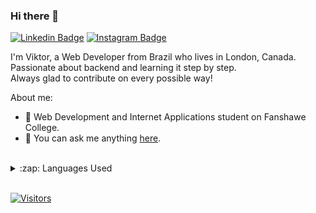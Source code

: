 ### Hi there 👋

[![Linkedin Badge](https://img.shields.io/badge/-LinkedIn-blue?style=flat-square&logo=Linkedin&logoColor=white&link=https://www.linkedin.com/in/viktoravelino/)](https://www.linkedin.com/in/viktoravelino/)
[![Instagram Badge](https://img.shields.io/badge/-Instagram-purple?style=flat-square&logo=Instagram&logoColor=white&link=https://www.instagram.com/viktoravelino/)](https://www.instagram.com/viktoravelino/)

I'm Viktor, a Web Developer from Brazil who lives in London, Canada. Passionate about backend and learning it step by step.<br>
Always glad to contribute on every possible way!

About me:
- :school: Web Development and Internet Applications student on Fanshawe College.
- 💬 You can ask me anything [here](https://github.com/viktoravelino/viktoravelino/issues).
<br/>

<details>
  <summary>:zap: Languages Used</summary>
  <img src="https://github-readme-stats.vercel.app/api/top-langs/?username=viktoravelino&layout=compact&bg_color=ffffff&text_color=333333">
</details>
<br/>

[![Visitors](https://visitor-badge.glitch.me/badge?page_id=github/viktoravelino)](https://github.com/viktoravelino)

<!--
**viktoravelino/viktoravelino** is a ✨ _special_ ✨ repository because its `README.md` (this file) appears on your GitHub profile.

Here are some ideas to get you started:

- 🔭 I’m currently working on ...
- 🌱 I’m currently learning ...
- 👯 I’m looking to collaborate on ...
- 🤔 I’m looking for help with ...
- 💬 Ask me about ...
- 📫 How to reach me: ...
- 😄 Pronouns: ...
- ⚡ Fun fact: ...
-->

